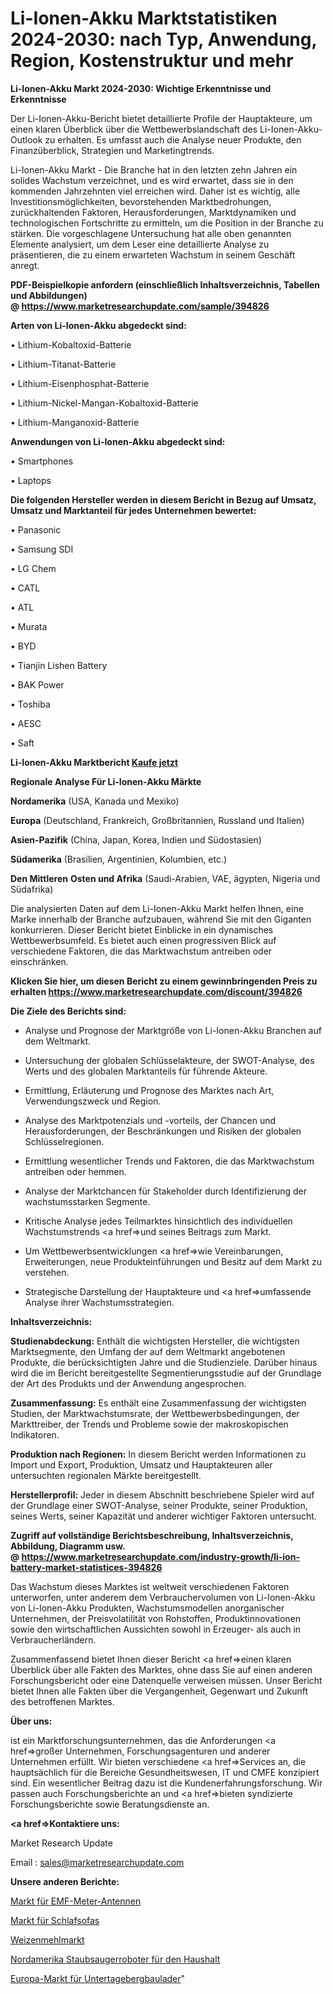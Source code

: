 # Li-Ionen-Akku Marktstatistiken 2024-2030: nach Typ, Anwendung, Region, Kostenstruktur und mehr

<strong>Li-Ionen-Akku Markt 2024-2030: Wichtige Erkenntnisse und Erkenntnisse</strong>

Der Li-Ionen-Akku-Bericht bietet detaillierte Profile der Hauptakteure, um einen klaren Überblick über die Wettbewerbslandschaft des Li-Ionen-Akku-Outlook zu erhalten. Es umfasst auch die Analyse neuer Produkte, den Finanzüberblick, Strategien und Marketingtrends.

Li-Ionen-Akku Markt - Die Branche hat in den letzten zehn Jahren ein solides Wachstum verzeichnet, und es wird erwartet, dass sie in den kommenden Jahrzehnten viel erreichen wird. Daher ist es wichtig, alle Investitionsmöglichkeiten, bevorstehenden Marktbedrohungen, zurückhaltenden Faktoren, Herausforderungen, Marktdynamiken und technologischen Fortschritte zu ermitteln, um die Position in der Branche zu stärken. Die vorgeschlagene Untersuchung hat alle oben genannten Elemente analysiert, um dem Leser eine detaillierte Analyse zu präsentieren, die zu einem erwarteten Wachstum in seinem Geschäft anregt.

<strong><b>PDF-Beispielkopie anfordern (einschließlich Inhaltsverzeichnis, Tabellen und Abbildungen) @ </b></strong><strong><a href=https://www.marketresearchupdate.com/sample/394826><strong>https://www.marketresearchupdate.com/sample/394826</u></a></strong></strong>

<strong>Arten von Li-Ionen-Akku abgedeckt sind:</strong>

• Lithium-Kobaltoxid-Batterie

• Lithium-Titanat-Batterie

• Lithium-Eisenphosphat-Batterie

• Lithium-Nickel-Mangan-Kobaltoxid-Batterie

• Lithium-Manganoxid-Batterie

<strong>Anwendungen von Li-Ionen-Akku abgedeckt sind:</strong>

• Smartphones

• Laptops

<strong>Die folgenden Hersteller werden in diesem Bericht in Bezug auf Umsatz, Umsatz und Marktanteil für jedes Unternehmen bewertet:</strong>

• Panasonic

• Samsung SDI

• LG Chem

• CATL

• ATL

• Murata

• BYD

• Tianjin Lishen Battery

• BAK Power

• Toshiba

• AESC

• Saft

<strong>Li-Ionen-Akku Marktbericht <a href=https://www.marketresearchupdate.com/buynow/394826>Kaufe jetzt</a></strong>

<strong>Regionale Analyse Für Li-Ionen-Akku Märkte</strong>

<strong>Nordamerika</strong> (USA, Kanada und Mexiko)

<strong>Europa</strong> (Deutschland, Frankreich, Großbritannien, Russland und Italien)

<strong>Asien-Pazifik</strong> (China, Japan, Korea, Indien und Südostasien)

<strong>Südamerika</strong> (Brasilien, Argentinien, Kolumbien, etc.)

<strong>Den Mittleren</strong> <strong>Osten und Afrika</strong> (Saudi-Arabien, VAE, ägypten, Nigeria und Südafrika)

Die analysierten Daten auf dem Li-Ionen-Akku Markt helfen Ihnen, eine Marke innerhalb der Branche aufzubauen, während Sie mit den Giganten konkurrieren. Dieser Bericht bietet Einblicke in ein dynamisches Wettbewerbsumfeld. Es bietet auch einen progressiven Blick auf verschiedene Faktoren, die das Marktwachstum antreiben oder einschränken.

<strong>Klicken Sie hier, um diesen Bericht zu einem gewinnbringenden Preis zu erhalten
</strong><strong><a href=https://www.marketresearchupdate.com/discount/394826>https://www.marketresearchupdate.com/discount/394826</b></u></strong></a>

<strong>Die Ziele des Berichts sind:</strong>

- Analyse und Prognose der Marktgröße von Li-Ionen-Akku Branchen auf dem Weltmarkt.

- Untersuchung der globalen Schlüsselakteure, der SWOT-Analyse, des Werts und des globalen Marktanteils für führende Akteure.

- Ermittlung, Erläuterung und Prognose des Marktes nach Art, Verwendungszweck und Region.

- Analyse des Marktpotenzials und -vorteils, der Chancen und Herausforderungen, der Beschränkungen und Risiken der globalen Schlüsselregionen.

- Ermittlung wesentlicher Trends und Faktoren, die das Marktwachstum antreiben oder hemmen.

- Analyse der Marktchancen für Stakeholder durch Identifizierung der wachstumsstarken Segmente.

- Kritische Analyse jedes Teilmarktes hinsichtlich des individuellen Wachstumstrends <a href=>und</a> seines Beitrags zum Markt.

- Um Wettbewerbsentwicklungen <a href=>wie</a> Vereinbarungen, Erweiterungen, neue Produkteinführungen und Besitz auf dem Markt zu verstehen.

- Strategische Darstellung der Hauptakteure und <a href=>umfas</a>sende Analyse ihrer Wachstumsstrategien.

<strong>Inhaltsverzeichnis:</strong>

<strong>Studienabdeckung:</strong> Enthält die wichtigsten Hersteller, die wichtigsten Marktsegmente, den Umfang der auf dem Weltmarkt angebotenen Produkte, die berücksichtigten Jahre und die Studienziele. Darüber hinaus wird die im Bericht bereitgestellte Segmentierungsstudie auf der Grundlage der Art des Produkts und der Anwendung angesprochen.

<strong>Zusammenfassung:</strong> Es enthält eine Zusammenfassung der wichtigsten Studien, der Marktwachstumsrate, der Wettbewerbsbedingungen, der Markttreiber, der Trends und Probleme sowie der makroskopischen Indikatoren.

<strong>Produktion nach Regionen:</strong> In diesem Bericht werden Informationen zu Import und Export, Produktion, Umsatz und Hauptakteuren aller untersuchten regionalen Märkte bereitgestellt.

<strong>Herstellerprofil:</strong> Jeder in diesem Abschnitt beschriebene Spieler wird auf der Grundlage einer SWOT-Analyse, seiner Produkte, seiner Produktion, seines Werts, seiner Kapazität und anderer wichtiger Faktoren untersucht.

<strong><b>Zugriff auf vollständige Berichtsbeschreibung, Inhaltsverzeichnis, Abbildung, Diagramm usw. @ </b></strong><strong><a href=https://www.marketresearchupdate.com/industry-growth/li-ion-battery-market-statistices-394826>https://www.marketresearchupdate.com/industry-growth/li-ion-battery-market-statistices-394826</a></strong>

Das Wachstum dieses Marktes ist weltweit verschiedenen Faktoren unterworfen, unter anderem dem Verbrauchervolumen von Li-Ionen-Akku von Li-Ionen-Akku Produkten, Wachstumsmodellen anorganischer Unternehmen, der Preisvolatilität von Rohstoffen, Produktinnovationen sowie den wirtschaftlichen Aussichten sowohl in Erzeuger- als auch in Verbraucherländern.

Zusammenfassend bietet Ihnen dieser Bericht <a href=>einen</a> klaren Überblick über alle Fakten des Marktes, ohne dass Sie auf einen anderen Forschungsbericht oder eine Datenquelle verweisen müssen. Unser Bericht bietet Ihnen alle Fakten über die Vergangenheit, Gegenwart und Zukunft des betroffenen Marktes.

<strong>Über uns:</strong>

 ist ein Marktforschungsunternehmen, das die Anforderungen <a href=>großer</a> Unternehmen, Forschungsagenturen und anderer Unternehmen erfüllt. Wir bieten verschiedene <a href=>Services</a> an, die hauptsächlich für die Bereiche Gesundheitswesen, IT und CMFE konzipiert sind. Ein wesentlicher Beitrag dazu ist die Kundenerfahrungsforschung. Wir passen auch Forschungsberichte an und <a href=>bieten</a> syndizierte Forschungsberichte sowie Beratungsdienste an.

<strong><a href=>Kontaktiere uns:</a></strong>

Market Research Update

Email : sales@marketresearchupdate.com

<strong>Unsere anderen Berichte:</strong>

<a href=https://www.linkedin.com/pulse/emf-meters-antennas-market-has-huge-growth-industry>Markt für EMF-Meter-Antennen</a>

<a href=https://www.linkedin.com/pulse/sofa-beds-market-size-industry-growth-factors>Markt für Schlafsofas</a>

<a href=https://www.linkedin.com/pulse/wheat-flour-market-research-report-reveals-explosive>Weizenmehlmarkt</a>

<a href=https://www.linkedin.com/pulse/north-america-household-vacuum-cleaning-robots>Nordamerika Staubsaugerroboter für den Haushalt</a>

<a href=https://www.linkedin.com/pulse/europe-underground-mining-loaders-market-2023-2030-explained>Europa-Markt für Untertagebergbaulader</a>"

